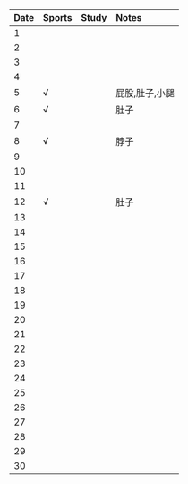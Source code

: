 Date|Sports|Study|Notes
:---------------|:---------------|:---------------|:---------------
1| | | |
2| | | |
3| | | |
4| | | |
5|√| |屁股,肚子,小腿|
6|√| |肚子|
7| | | |
8|√| |脖子|
9| | | |
10| | | |
11| | | |
12|√| |肚子|
13| | | |
14| | | |
15| | | |
16| | | |
17| | | |
18| | | |
19| | | |
20| | | |
21| | | |
22| | | |
23| | | |
24| | | |
25| | | |
26| | | |
27| | | |
28| | | |
29| | | |
30| | | |
